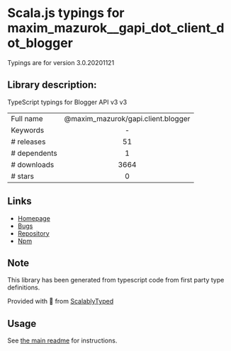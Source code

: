 
# Scala.js typings for maxim_mazurok__gapi_dot_client_dot_blogger

Typings are for version 3.0.20201121

## Library description:
TypeScript typings for Blogger API v3 v3

|                    |                 |
| ------------------ | :-------------: |
| Full name          | @maxim_mazurok/gapi.client.blogger |
| Keywords           | - |
| # releases         | 51 |
| # dependents       | 1 |
| # downloads        | 3664 |
| # stars            | 0 |

## Links
- [Homepage](https://github.com/Maxim-Mazurok/google-api-typings-generator#readme)
- [Bugs](https://github.com/Maxim-Mazurok/google-api-typings-generator/issues)
- [Repository](https://github.com/Maxim-Mazurok/google-api-typings-generator)
- [Npm](https://www.npmjs.com/package/%40maxim_mazurok%2Fgapi.client.blogger)
    


## Note
This library has been generated from typescript code from first party type definitions.

Provided with :purple_heart: from [ScalablyTyped](https://github.com/oyvindberg/ScalablyTyped)

## Usage
See [the main readme](../../readme.md) for instructions.


